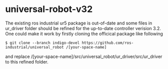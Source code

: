 # universal-robot-v32

The existing ros industrial ur5 package is out-of-date and some files in ur_driver folder should be refined for the up-to-date controller verision 3.2.  
One could make it work by firstly cloning the officical package like following  
```
$ git clone --branch indigo-devel https://github.com/ros-industrial/universal_robot /[your-space-name]
```
and replace /[your-space-name]/src/universal_robot/ur_driver/src/ur_driver to this refined folder.
